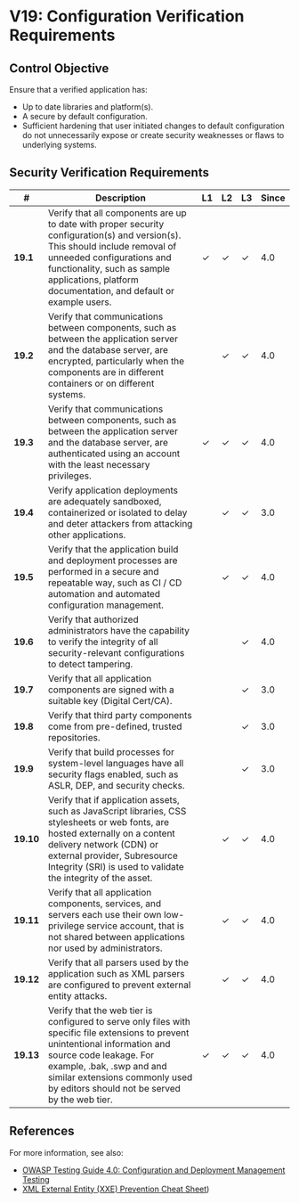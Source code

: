 # V19: Configuration Verification Requirements

## Control Objective

Ensure that a verified application has:

* Up to date libraries and platform(s).
* A secure by default configuration.
* Sufficient hardening that user initiated changes to default configuration do not unnecessarily expose or create security weaknesses or flaws to underlying systems.

## Security Verification Requirements

| # | Description | L1 | L2 | L3 | Since |
| --- | --- | --- | --- | -- | -- |
| **19.1** | Verify that all components are up to date with proper security configuration(s) and version(s). This should include removal of unneeded configurations and functionality, such as sample applications, platform documentation, and default or example users.  | ✓ | ✓ | ✓ | 4.0 |
| **19.2** | Verify that communications between components, such as between the application server and the database server, are encrypted, particularly when the components are in different containers or on different systems. |  | ✓ | ✓ | 4.0 |
| **19.3** | Verify that communications between components, such as between the application server and the database server, are authenticated using an account with the least necessary privileges. | ✓   | ✓ | ✓ | 4.0 |
| **19.4** | Verify application deployments are adequately sandboxed, containerized or isolated to delay and deter attackers from attacking other applications. |  | ✓ | ✓ | 3.0 |
| **19.5** | Verify that the application build and deployment processes are performed in a secure and repeatable way, such as CI / CD automation and automated configuration management.  |  | ✓ | ✓ | 4.0 |
| **19.6** | Verify that authorized administrators have the capability to verify the integrity of all security-relevant configurations to detect tampering.  |  |  | ✓ | 4.0 |
| **19.7** | Verify that all application components are signed with a suitable key (Digital Cert/CA). |  |  | ✓ | 3.0 |
| **19.8** | Verify that third party components come from pre-defined, trusted repositories. |  |  | ✓ | 3.0 |
| **19.9** | Verify that build processes for system-level languages have all security flags enabled, such as ASLR, DEP, and security checks.  |  |  | ✓ | 3.0 |
| **19.10** | Verify that if application assets, such as JavaScript libraries, CSS stylesheets or web fonts, are hosted externally on a content delivery network (CDN) or external provider, Subresource Integrity (SRI) is used to validate the integrity of the asset. |  | ✓ | ✓ | 4.0 |
| **19.11** | Verify that all application components, services, and servers each use their own low-privilege service account, that is not shared between applications nor used by administrators.  |  | ✓ | ✓ | 4.0 |
| **19.12** | Verify that all parsers used by the application such as XML parsers are configured to prevent external entity attacks.  |  | ✓ | ✓ | 4.0 |
| **19.13** | Verify that the web tier is configured to serve only files with specific file extensions to prevent unintentional information and source code leakage. For example, .bak, .swp and and similar extensions commonly used by editors should not be served by the web tier. | ✓ | ✓ | ✓ | 4.0 |

## References

For more information, see also:

* [OWASP Testing Guide 4.0: Configuration and Deployment Management Testing](https://www.owasp.org/index.php/Testing_for_configuration_management)
* [XML External Entity (XXE) Prevention Cheat Sheet](https://www.owasp.org/index.php/XML_External_Entity_(XXE)_Prevention_Cheat_Sheet))
